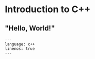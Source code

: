 # Introduction to C++

## "Hello, World!"

```{literalinclude} ../../../examples/cpp/hello_world.cpp
---
language: c++
linenos: true
---
```

